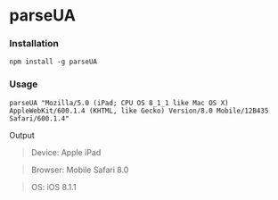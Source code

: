 # parseUA

### Installation
`npm install -g parseUA`

### Usage

`parseUA "Mozilla/5.0 (iPad; CPU OS 8_1_1 like Mac OS X) AppleWebKit/600.1.4 (KHTML, like Gecko) Version/8.0 Mobile/12B435 Safari/600.1.4"`

Output

> Device: Apple iPad

> Browser: Mobile Safari 8.0

> OS: iOS 8.1.1
